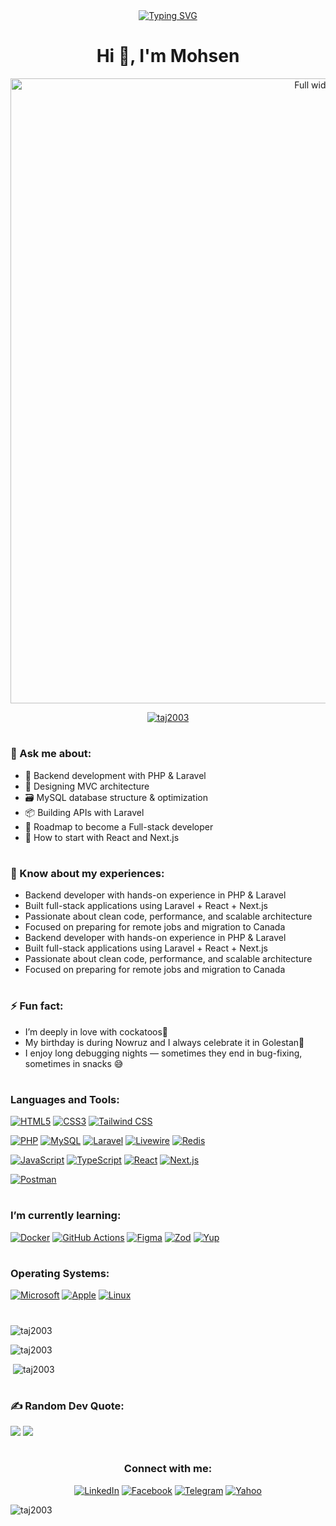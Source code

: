 <div align="center" dir="auto"> 
<a align="center" href="https://git.io/typing-svg" rel="nofollow"><img src="https://camo.githubusercontent.com/da732e08fe15d4f9c86d0c32e1055f06358d8c8d28f70b6a9335b344639ea09b/68747470733a2f2f726561646d652d747970696e672d7376672e64656d6f6c61622e636f6d3f666f6e743d466972612b436f64652673697a653d33352670617573653d313030302677696474683d343335266c696e65733d57656c636f6d652b746f2b6d792b47697448756221" alt="Typing SVG" data-canonical-src="https://readme-typing-svg.demolab.com?font=Fira+Code&amp;size=35&amp;pause=1000&amp;width=435&amp;lines=Welcome+to+my+GitHub!" style="max-width: 100%;"></a>
</div>

<h1 align="center">Hi 👋, I'm Mohsen</h1>
<span align="center" >
<img src="https://media.giphy.com/media/v1.Y2lkPTc5MGI3NjExcWxzNmVxenJ1YXF3b2xhMmx2cDdycG53M2Q0bDYyODNpdmxlcms3ayZlcD12MV9naWZzX3NlYXJjaCZjdD1n/qgQUggAC3Pfv687qPC/giphy.gif" style="width: 1000px;" alt="Full width image">
</span>
<p align="center"> <a href="https://github.com/ryo-ma/github-profile-trophy"><img src="https://github-profile-trophy.vercel.app/?username=taj2003" alt="taj2003" /></a> </p>
<h1 align="center"></h1>
<h3 align="left">💬 Ask me about:</h3>

- 🚀 Backend development with PHP & Laravel
- 🧩 Designing MVC architecture 
- 🗃️ MySQL database structure & optimization
- 📦 Building APIs with Laravel
- 🎯 Roadmap to become a Full-stack developer
- 🧪 How to start with React and Next.js

<h1 align="center"></h1>
<h3 align="left">📄 Know about my experiences:</h3>

- Backend developer with hands-on experience in PHP & Laravel
- Built full-stack applications using Laravel + React + Next.js
- Passionate about clean code, performance, and scalable architecture
- Focused on preparing for remote jobs and migration to Canada
- Backend developer with hands-on experience in PHP & Laravel
- Built full-stack applications using Laravel + React + Next.js
- Passionate about clean code, performance, and scalable architecture
- Focused on preparing for remote jobs and migration to Canada
  
<h1 align="center"></h1>
<h3 align="left">⚡ Fun fact:</h3>

- I’m deeply in love with cockatoos🦜
- My birthday is during Nowruz and I always celebrate it in Golestan🌸
- I enjoy long debugging nights — sometimes they end in bug-fixing, sometimes in snacks 😅

<h1 align="center"></h1>
<h3 align="left">Languages and Tools:</h3>

[![HTML5](https://img.shields.io/badge/-HTML5-E34F26?style=flat&logo=html5&logoColor=white)](https://developer.mozilla.org/en-US/docs/Web/HTML) [![CSS3](https://img.shields.io/badge/-CSS3-1572B6?style=flat&logo=css3&logoColor=white)](https://developer.mozilla.org/en-US/docs/Web/CSS) [![Tailwind CSS](https://img.shields.io/badge/-Tailwind_CSS-06B6D4?style=flat&logo=tailwind-css&logoColor=white)](https://tailwindcss.com)

[![PHP](https://img.shields.io/badge/-PHP-777BB4?style=flat&logo=php&logoColor=white)](https://www.php.net) [![MySQL](https://img.shields.io/badge/-MySQL-4479A1?style=flat&logo=mysql&logoColor=white)](https://www.mysql.com) [![Laravel](https://img.shields.io/badge/-Laravel-F05340?style=flat&logo=laravel&logoColor=white)](https://laravel.com) [![Livewire](https://img.shields.io/badge/-Livewire-F43F5E?style=flat&logo=Livewire&logoColor=white)](https://laravel-livewire.com) [![Redis](https://img.shields.io/badge/-Redis-DC382D?style=flat&logo=redis&logoColor=white)](https://redis.io)
 
[![JavaScript](https://img.shields.io/badge/-JavaScript-F7DF1E?style=flat&logo=javascript&logoColor=black)](https://developer.mozilla.org/en-US/docs/Web/JavaScript) [![TypeScript](https://img.shields.io/badge/-TypeScript-3178C6?style=flat&logo=typescript&logoColor=white)](https://www.typescriptlang.org) [![React](https://img.shields.io/badge/-React.js-61DAFB?style=flat&logo=react&logoColor=white)](https://reactjs.org) [![Next.js](https://img.shields.io/badge/-Next.js-000000?style=flat&logo=nextdotjs&logoColor=white)](https://nextjs.org)

[![Postman](https://img.shields.io/badge/-Postman-FF6C37?style=flat&logo=postman&logoColor=white)](https://postman.com)

<h1 align="center"></h1>
<h3 align="left">I’m currently learning:</h3>

[![Docker](https://img.shields.io/badge/-Docker-2496ED?style=flat&logo=docker&logoColor=white)](https://www.docker.com) [![GitHub Actions](https://img.shields.io/badge/-GitHub_Actions-2088FF?style=flat&logo=github-actions&logoColor=white)](https://github.com/features/actions) [![Figma](https://img.shields.io/badge/-Figma-F24E1E?style=flat&logo=figma&logoColor=white)](https://www.figma.com) [![Zod](https://img.shields.io/badge/-Zod-000000?style=flat&logo=typescript&logoColor=white)](https://github.com/colinhacks/zod) [![Yup](https://img.shields.io/badge/-Yup-5A5A5A?style=flat&logo=javascript&logoColor=white)](https://github.com/jquense/yup)

<h1 align="center"></h1>
<h3 align="left">Operating Systems:</h3>

[![Microsoft](https://img.shields.io/badge/-Microsoft-0078D6?style=flat&logo=microsoft&logoColor=white)](https://www.microsoft.com) [![Apple](https://img.shields.io/badge/-Apple-000000?style=flat&logo=apple&logoColor=white)](https://www.apple.com) [![Linux](https://img.shields.io/badge/-Linux-FCC624?style=flat&logo=linux&logoColor=black)](https://www.linux.org)

<h1 align="center"></h1>
<span> <p align="left"><img with="100%" src="https://github-readme-stats.vercel.app/api/top-langs?username=taj2003&show_icons=true&locale=en&layout=compact" alt="taj2003" /></p></span>
<span align="left">
  <p><img with="100%" src="https://github-readme-streak-stats.herokuapp.com/?user=taj2003&" alt="taj2003" /></p>
  <p>&nbsp;<img with="100%" src="https://github-readme-stats.vercel.app/api?username=taj2003&show_icons=true&locale=en" alt="taj2003" /></p>
</span>

<h1 align="center"></h1>
<h3 align="left">✍️ Random Dev Quote:</h3>

![](https://quotes-github-readme.vercel.app/api?type=horizontal&theme=radical)
[![](https://visitcount.itsvg.in/api?id=TAJ2003&icon=0&color=1)](https://visitcount.itsvg.in)
<h1 align="center"></h1>
<div align="center" class="markdown-heading" dir="auto"><h3 class="heading-element" dir="auto">Connect with me:</h3>

[![LinkedIn](https://img.shields.io/badge/-LinkedIn-0A66C2?style=flat&logo=linkedin&logoColor=white)](https://www.linkedin.com/in/MohsenTajikk/) [![Facebook](https://img.shields.io/badge/-Facebook-1877F2?style=flat&logo=facebook&logoColor=white)](https://www.facebook.com/Mohsen.prog) [![Telegram](https://img.shields.io/badge/-Telegram-2CA5E0?style=flat&logo=telegram&logoColor=white)](https://t.me/mohseen2003) [![Yahoo](https://img.shields.io/badge/-Yahoo-6001D2?style=flat&logo=Yahoo&logoColor=white)](https://mohsen.tajikk@yahoo.com)

</div>


<p align="left"> <img src="https://komarev.com/ghpvc/?username=taj2003&label=Profile%20views&color=0e75b6&style=flat" alt="taj2003" /> </p>
